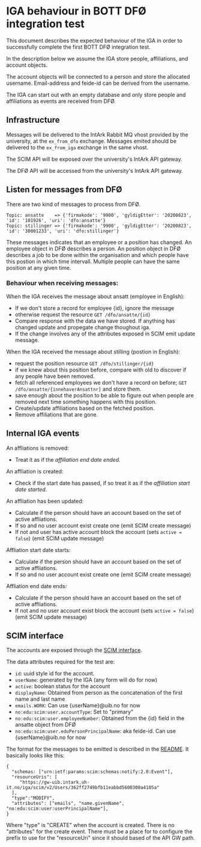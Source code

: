 # IGA behaviour in BOTT DFØ integration test

This document describes the expected behaviour of the IGA in order to successfully complete
the first BOTT DFØ integration test.

In the description below we assume the IGA store people, affiliations, and account objects.

The account objects will be connected to a person and store the allocated username.
Email-address and feide-id can be derived from the username.

The IGA can start out with an empty database and only store people and affiliations as
events are received from DFØ.

## Infrastructure

Messages will be delivered to the IntArk Rabbit MQ vhost provided by the
university, at the `ex_from_dfo` exchange. Messages emited should be delivered
to the `ex_from_iga` exchange in the same vhost.

The SCIM API will be exposed over the university's IntArk API gateway.

The DFØ API will be accessed from the university's IntArk API gateway.

## Listen for messages from DFØ

There are two kind of messages to process from DFØ.

```
Topic: ansatte    => {'firmakode': '9900', 'gyldigEtter': '20200823', 'id': '101926', 'uri': 'dfo:ansatte'}
Topic: stillinger => {'firmakode': '9900', 'gyldigEtter': '20200823', 'id': '30001233', 'uri': 'dfo:stillinger'}
```

These messages indicates that an employee or a position has changed.
An employee object in DFØ describes a person.
An position object in DFØ describes a job to be done within the organisation and which people
have this postion in which time intervall. Multiple people can have the same position at any
given time.

### Behaviour when receiving messages:

When the IGA receives the message about ansatt (employee in English):

* If we don't store a record for employee {id}, ignore the message
* otherwise request the resource `GET /dfo/ansatte/{id}`
* Compare response with the data we have stored. If anything has
  changed update and propegate change thoughout iga.
* If the change involves any of the attributes exposed
  in SCIM emit update message.

When the IGA received the message about stilling (postion in English):

* request the position resource `GET /dfo/stillinger/{id}`
* if we knew about this position before, compare with old
  to discover if any people have been removed.
* fetch all referenced employees we don't have a record on before;
  `GET /dfo/ansatte/{innehaverAnsattnr}` and store them.
* save enough about the position to be able to figure out when people are removed next time
  something happens with this position.
* Create/update affiliations based on the fetched position.
* Remove affiliations that are gone.

## Internal IGA events

An affliations is removed:

* Treat it as if the _affiliation end date ended_.

An affliation is created:

* Check if the start date has passed, if so treat it
as if the _affiliation start date started_.

An affliation has been updated:

* Calculate if the person should have an account based on the
  set of active affliations.
* If so and no user account exist create one (emit SCIM create message)
* If not and user has active account block the account (sets `active = false`) (emit SCIM update message)


Affliation start date starts:

* Calculate if the person should have an account based on the
  set of active affliations.
* If so and no user account exist create one (emit SCIM create message)

Affliation end date ends:

* Calculate if the person should have an account based on the
  set of active affliations.
* If not and no user account exist block the account (sets `active = false`) (emit SCIM update message)

## SCIM interface

The accounts are exposed through the [SCIM interface](v01.md).

The data attributes required for the test are:

* `id`: uuid style id for the account.
* `userName`: generated by the IGA (any form will do for now)
* `active`: boolean status for the account
* `displayName`: Obtained from person as the concatenation of the first name and last name
* `emails.WORK`: Can use {userName}@uib.no for now
* `no:edu:scim:user.accountType`: Set to "primary"
* `no:edu:scim:user.employeeNumber`: Obtained from the {id} field in the ansatte object from DFØ
* `no:edu:scim:user.eduPersonPrincipalName`: aka feide-id. Can use {userName}@uib.no for now

The format for the messages to be emitted is described in the [README](README.md). It basically looks like this:

```
{
  "schemas: ["urn:ietf:params:scim:schemas:notify:2.0:Event"],
  "resourceUris": [
     "https://gw-uib.intark.uh-it.no/iga/scim/v2/Users/362ff2749bfb11eabbd5600308a4105a"
  ],
  "type":"MODIFY",
  "attributes": ["emails", "name.givenName", "no:edu:scim:user:userPrincipalName"],
}
```

Where "type" is "CREATE" when the account is created.  There is no "attributes" for the create event.
There must be a place for to configure the prefix to use for the "resourceUri" since it should
based of the API GW path.

